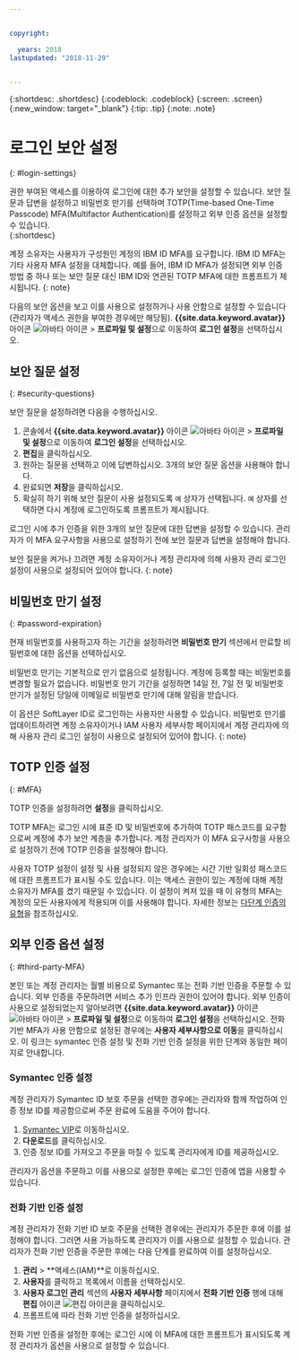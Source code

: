 ```yaml
---


copyright:

  years: 2018
lastupdated: "2018-11-29"


---
```


{:shortdesc: .shortdesc}
{:codeblock: .codeblock}
{:screen: .screen}
{:new_window: target="_blank"}
{:tip: .tip}
{:note: .note}


# 로그인 보안 설정
{: #login-settings}

권한 부여된 액세스를 이용하여 로그인에 대한 추가 보안을 설정할 수 있습니다. 보안 질문과 답변을 설정하고 비밀번호 만기를 선택하며 TOTP(Time-based One-Time Passcode) MFA(Multifactor Authentication)를 설정하고 외부 인증 옵션을 설정할 수 있습니다.   
{:shortdesc}

계정 소유자는 사용자가 구성원인 계정의 IBM ID MFA를 요구합니다. IBM ID MFA는 기타 사용자 MFA 설정을 대체합니다. 예를 들어, IBM ID MFA가 설정되면 외부 인증 방법 중 하나 또는 보안 질문 대신 IBM ID와 연관된 TOTP MFA에 대한 프롬프트가 제시됩니다.
{: note}

다음의 보안 옵션을 보고 이를 사용으로 설정하거나 사용 안함으로 설정할 수 있습니다(관리자가 액세스 권한을 부여한 경우에만 해당됨). **{{site.data.keyword.avatar}}** 아이콘 ![아바타 아이콘](../icons/i-avatar-icon.svg) > **프로파일 및 설정**으로 이동하여 **로그인 설정**을 선택하십시오. 

## 보안 질문 설정
{: #security-questions}

보안 질문을 설정하려면 다음을 수행하십시오. 
1. 콘솔에서 **{{site.data.keyword.avatar}}** 아이콘 ![아바타 아이콘](../icons/i-avatar-icon.svg) > **프로파일 및 설정**으로 이동하여 **로그인 설정**을 선택하십시오. 
2. **편집**을 클릭하십시오. 
3. 원하는 질문을 선택하고 이에 답변하십시오. 3개의 보안 질문 옵션을 사용해야 합니다. 
4. 완료되면 **저장**을 클릭하십시오.   
5. 확실히 하기 위해 보안 질문이 사용 설정되도록 `예` 상자가 선택됩니다. `예` 상자를 선택하면 다시 계정에 로그인하도록 프롬프트가 제시됩니다.   

로그인 시에 추가 인증을 위한 3개의 보안 질문에 대한 답변을 설정할 수 있습니다. 관리자가 이 MFA 요구사항을 사용으로 설정하기 전에 보안 질문과 답변을 설정해야 합니다. 

보안 질문을 켜거나 끄려면 계정 소유자이거나 계정 관리자에 의해 사용자 관리 로그인 설정이 사용으로 설정되어 있어야 합니다.
{: note}

## 비밀번호 만기 설정
{: #password-expiration}

현재 비밀번호를 사용하고자 하는 기간을 설정하려면 **비밀번호 만기** 섹션에서 만료할 비밀번호에 대한 옵션을 선택하십시오. 

비밀번호 만기는 기본적으로 만기 없음으로 설정됩니다. 계정에 등록할 때는 비밀번호를 변경할 필요가 없습니다. 비밀번호 만기 기간을 설정하면 14일 전, 7일 전 및 비밀번호 만기가 설정된 당일에 이메일로 비밀번호 만기에 대해 알림을 받습니다. 

이 옵션은 SoftLayer ID로 로그인하는 사용자만 사용할 수 있습니다. 비밀번호 만기를 업데이트하려면 계정 소유자이거나 IAM 사용자 세부사항 페이지에서 계정 관리자에 의해 사용자 관리 로그인 설정이 사용으로 설정되어 있어야 합니다.
{: note}

## TOTP 인증 설정
{: #MFA}

TOTP 인증을 설정하려면 **설정**을 클릭하십시오.  

TOTP MFA는 로그인 시에 표준 ID 및 비밀번호에 추가하여 TOTP 패스코드를 요구함으로써 계정에 추가 보안 계층을 추가합니다. 계정 관리자가 이 MFA 요구사항을 사용으로 설정하기 전에 TOTP 인증을 설정해야 합니다. 

사용자 TOTP 설정이 설정 및 사용 설정되지 않은 경우에는 시간 기반 일회성 패스코드에 대한 프롬프트가 표시될 수도 있습니다. 이는 액세스 권한이 있는 계정에 대해 계정 소유자가 MFA를 켰기 때문일 수 있습니다. 이 설정이 켜져 있을 때 이 유형의 MFA는 계정의 모든 사용자에게 적용되며 이를 사용해야 합니다. 자세한 정보는 [다단계 인증의 유형](/docs/iam/mfatypes.html#types)을 참조하십시오.


## 외부 인증 옵션 설정
{: #third-party-MFA}

본인 또는 계정 관리자는 월별 비용으로 Symantec 또는 전화 기반 인증을 주문할 수 있습니다. 외부 인증을 주문하려면 서비스 추가 인프라 권한이 있어야 합니다. 외부 인증이 사용으로 설정되었는지 알아보려면 **{{site.data.keyword.avatar}}** 아이콘 ![아바타 아이콘](../icons/i-avatar-icon.svg) > **프로파일 및 설정**으로 이동하여 **로그인 설정**을 선택하십시오. 전화 기반 MFA가 사용 안함으로 설정된 경우에는 **사용자 세부사항으로 이동**을 클릭하십시오. 이 링크는 symantec 인증 설정 및 전화 기반 인증 설정을 위한 단계와 동일한 페이지로 안내합니다.   

### Symantec 인증 설정

계정 관리자가 Symantec ID 보호 주문을 선택한 경우에는 관리자와 함께 작업하여 인증 정보 ID를 제공함으로써 주문 완료에 도움을 주어야 합니다. 

1. [Symantec VIP](https://vip.symantec.com/)로 이동하십시오. 
2. **다운로드**를 클릭하십시오. 
3. 인증 정보 ID를 가져오고 주문을 마칠 수 있도록 관리자에게 ID를 제공하십시오.  

관리자가 옵션을 주문하고 이를 사용으로 설정한 후에는 로그인 인증에 앱을 사용할 수 있습니다. 

### 전화 기반 인증 설정

계정 관리자가 전화 기반 ID 보호 주문을 선택한 경우에는 관리자가 주문한 후에 이를 설정해야 합니다. 그러면 사용 가능하도록 관리자가 이를 사용으로 설정할 수 있습니다. 관리자가 전화 기반 인증을 주문한 후에는 다음 단계를 완료하여 이를 설정하십시오. 

1. **관리** > **액세스(IAM)**로 이동하십시오. 
2. **사용자**를 클릭하고 목록에서 이름을 선택하십시오. 
3. **사용자 로그인 관리** 섹션의 **사용자 세부사항** 페이지에서 **전화 기반 인증** 행에 대해 **편집** 아이콘 ![편집 아이콘](../icons/icon_write.svg)을 클릭하십시오. 
4. 프롬프트에 따라 전화 기반 인증을 설정하십시오. 

전화 기반 인증을 설정한 후에는 로그인 시에 이 MFA에 대한 프롬프트가 표시되도록 계정 관리자가 옵션을 사용으로 설정할 수 있습니다. 


 


